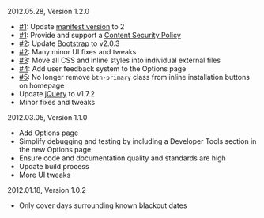2012.05.28, Version 1.2.0

* [#1](https://github.com/neocotic/UndoWikipediaBlackout/issues/1): Update [manifest version][] to 2
* [#1](https://github.com/neocotic/UndoWikipediaBlackout/issues/1): Provide and support a [Content Security Policy][]
* [#2](https://github.com/neocotic/UndoWikipediaBlackout/issues/2): Update [Bootstrap][] to v2.0.3
* [#2](https://github.com/neocotic/UndoWikipediaBlackout/issues/2): Many minor UI fixes and tweaks
* [#3](https://github.com/neocotic/UndoWikipediaBlackout/issues/3): Move all CSS and inline styles into individual external files
* [#4](https://github.com/neocotic/UndoWikipediaBlackout/issues/4): Add user feedback system to the Options page
* [#5](https://github.com/neocotic/UndoWikipediaBlackout/issues/5): No longer remove `btn-primary` class from inline installation buttons on homepage
* Update [jQuery][] to v1.7.2
* Minor fixes and tweaks

2012.03.05, Version 1.1.0

* Add Options page
* Simplify debugging and testing by including a Developer Tools section in the new Options page
* Ensure code and documentation quality and standards are high
* Update build process
* More UI tweaks

2012.01.18, Version 1.0.2

* Only cover days surrounding known blackout dates

[bootstrap]: http://twitter.github.com/bootstrap
[content security policy]: http://code.google.com/chrome/extensions/contentSecurityPolicy.html
[jquery]: http://jquery.com
[manifest version]: http://code.google.com/chrome/extensions/manifestVersion.html